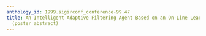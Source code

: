 ```yaml
---
anthology_id: 1999.sigirconf_conference-99.47
title: An Intelligent Adaptive Filtering Agent Based on an On-Line Learning Model
  (poster abstract)
---
```

